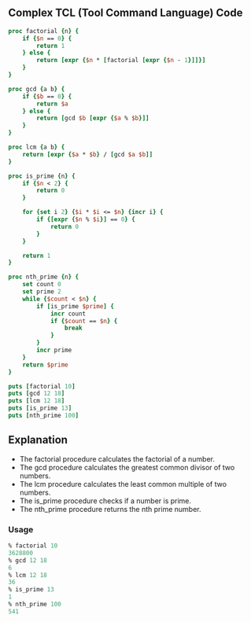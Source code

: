 ## Complex TCL (Tool Command Language) Code
```tcl
proc factorial {n} {
    if {$n == 0} {
        return 1
    } else {
        return [expr {$n * [factorial [expr {$n - 1}]]}]
    }
}

proc gcd {a b} {
    if {$b == 0} {
        return $a
    } else {
        return [gcd $b [expr {$a % $b}]]
    }
}

proc lcm {a b} {
    return [expr {$a * $b} / [gcd $a $b]]
}

proc is_prime {n} {
    if {$n < 2} {
        return 0
    }

    for {set i 2} {$i * $i <= $n} {incr i} {
        if {[expr {$n % $i}] == 0} {
            return 0
        }
    }

    return 1
}

proc nth_prime {n} {
    set count 0
    set prime 2
    while {$count < $n} {
        if [is_prime $prime] {
            incr count
            if {$count == $n} {
                break
            }
        }
        incr prime
    }
    return $prime
}

puts [factorial 10]
puts [gcd 12 18]
puts [lcm 12 18]
puts [is_prime 13]
puts [nth_prime 100]
```
## Explanation
- The factorial procedure calculates the factorial of a number.
- The gcd procedure calculates the greatest common divisor of two numbers.
- The lcm procedure calculates the least common multiple of two numbers.
- The is_prime procedure checks if a number is prime.
- The nth_prime procedure returns the nth prime number.

### Usage
```tcl
% factorial 10
3628800
% gcd 12 18
6
% lcm 12 18
36
% is_prime 13
1
% nth_prime 100
541
```